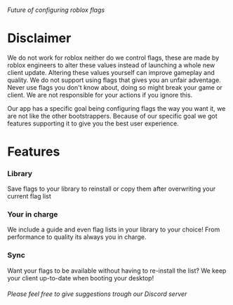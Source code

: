###### Future of configuring roblox flags


<h1>Disclaimer</h1>
We do not work for roblox neither do we control flags, these are made by roblox engineers to alter these values instead of launching a whole new client update. Altering these values yourself can improve gameplay and quality. We do not support using flags that gives you an unfair adventage. Never use flags you don't know about, doing so might break your game or client. We are not responsible for your actions if you ignore this.

Our app has a specific goal being configuring flags the way you want it, we are not like the other bootstrappers. Because of our specific goal we got features supporting it to give you the best user experience.

<h1>Features</h1>

### Library
<p>Save flags to your library to reinstall or copy them after overwriting your current flag list</p>

### Your in charge
<p>We include a guide and even flag lists in your library to your choice! From performance to quality its always you in charge.</p>

### Sync 
<p>Want your flags to be available without having to re-install the list? We keep your client up-to-date when booting your desktop!</p>

###### Please feel free to give suggestions trough our Discord server
